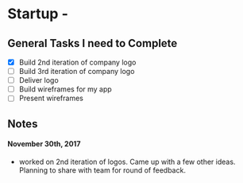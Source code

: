 # Startup -  

## General Tasks I need to Complete
- [X] Build 2nd iteration of company logo
- [ ] Build 3rd iteration of company logo
- [ ] Deliver logo
- [ ] Build wireframes for my app
- [ ] Present wireframes

## Notes

#### November 30th, 2017
- worked on 2nd iteration of logos. Came up with a few other ideas. Planning to share with team for round of feedback. 
 
